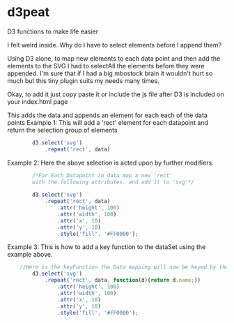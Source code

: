 d3peat
======

D3 functions to make life easier

I felt weird inside. Why do I have to select elements before I append them?

Using D3 alone, to map new elements to each data point and then add the elements to the SVG I had to selectAll the elements before they were appended. 
I'm sure that if I had a big mbostock brain it wouldn't hurt so much but this tiny plugin suits my needs many times. 

Okay, to add it just copy paste it or include the js file after D3 is included on your index.html page


This adds the data and appends an element for each each of the data points
Example 1:
    This will add a 'rect' element for each datapoint and return
    the selection group of elements
```javascript        
        d3.select('svg')
            .repeat('rect', data)
```
Example 2: 
    Here the above selection is acted upon by further modifiers.
```javascript         
        /*For Each Datapoint in data map a new 'rect' 
        with the following attributes. and add it to 'svg'*/
        
        d3.select('svg')
            .repeat('rect', data)
                .attr('height', 100)
                .attr('width', 100)
                .attr('x', 10)
                .attr('y', 10)
                .style('fill', '#FF0000');
```                
Example 3:
    This is how to add a key function to the dataSet using the example above.
```javascript
    //Here is the keyFunction the Data mapping will now be keyed by the data names
        d3.select('svg')
            .repeat('rect', data, function(d){return d.name;}) 
                .attr('height', 100)
                .attr('width', 100)
                .attr('x', 10)
                .attr('y', 10)
                .style('fill', '#FF0000');
```        
